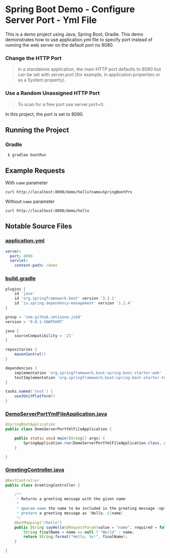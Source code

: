 # Spring Boot Demo - Configure Server Port - Yml File

This is a demo project using Java, Spring Boot, Gradle. This demo demonstrates how to use application.yml file to
specify port instead of running the web server on the default port no 8080.

### Change the HTTP Port

> In a standalone application, the main HTTP port defaults to 8080 but can be set with server.port (for example, in
> application.properties or as a System property).

### Use a Random Unassigned HTTP Port

> To scan for a free port use server.port=0.

In this project, the port is set to 8090.

## Running the Project

### Gradle

```shell
 $ gradlew bootRun
```

## Example Requests

With `name` parameter

```shell
curl http://localhost:8090/demo/hello?name=SpringBootPro
```

Without `name` parameter

```shell
curl http://localhost:8090/demo/hello
```

## Notable Source Files

### [application.yml](src/main/resources/application.yml)
```yaml
server:
  port: 8090
  servlet:
    context-path: /demo
```

### [build.gradle](build.gradle)

```groovy
plugins {
    id 'java'
    id 'org.springframework.boot' version '3.2.1'
    id 'io.spring.dependency-management' version '1.1.4'
}

group = 'com.github.imtiazea.jsbd'
version = '0.0.1-SNAPSHOT'

java {
    sourceCompatibility = '21'
}

repositories {
    mavenCentral()
}

dependencies {
    implementation 'org.springframework.boot:spring-boot-starter-web'
    testImplementation 'org.springframework.boot:spring-boot-starter-test'
}

tasks.named('test') {
    useJUnitPlatform()
}
```

### [DemoServerPortYmlFileApplication.java](src/main/java/com/github/imtiazea/jsbd/demoserverportymlfile/DemoServerPortYmlFileApplication.java)

```java
@SpringBootApplication
public class DemoServerPortYmlFileApplication {

    public static void main(String[] args) {
        SpringApplication.run(DemoServerPortYmlFileApplication.class, args);
    }

}
```

### [GreetingController.java](src/main/java/com/github/imtiazea/jsbd/demoserverportymlfile/GreetingController.java)

```java
@RestController
public class GreetingController {

    /**
     * Returns a greeting message with the given name.
     *
     * @param name the name to be included in the greeting message (optional)
     * @return a greeting message as "Hello, ${name}
     */
    @GetMapping("/hello")
    public String sayHello(@RequestParam(value = "name", required = false) String name) {
        String finalName = name == null ? "World" : name;
        return String.format("Hello, %s!", finalName);
    }

}
```
